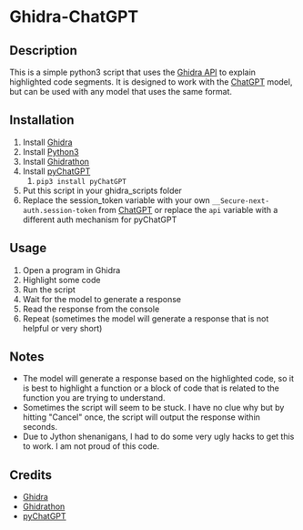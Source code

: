 # Ghidra-ChatGPT

## Description
This is a simple python3 script that uses the [Ghidra API](https://ghidra.re/ghidra_docs/api/) to explain highlighted code segments.
It is designed to work with the [ChatGPT](https://chat.openai.com/) model, but can be used with any model that uses the same format.

## Installation
1. Install [Ghidra](https://ghidra-sre.org/)
2. Install [Python3](https://www.python.org/downloads/)
3. Install [Ghidrathon](https://github.com/mandiant/Ghidrathon)
4. Install [pyChatGPT](https://github.com/terry3041/pyChatGPT)
    1. `pip3 install pyChatGPT`
5. Put this script in your ghidra_scripts folder
6. Replace the session_token variable with your own `__Secure-next-auth.session-token` from [ChatGPT](https://chat.openai.com/)
or replace the `api` variable with a different auth mechanism for pyChatGPT

## Usage
1. Open a program in Ghidra
2. Highlight some code
3. Run the script
4. Wait for the model to generate a response
5. Read the response from the console
6. Repeat (sometimes the model will generate a response that is not helpful or very short)

## Notes
- The model will generate a response based on the highlighted code, so it is best to highlight a
function or a block of code that is related to the function you are trying to understand.
- Sometimes the script will seem to be stuck. I have no clue why but by hitting "Cancel" once, the script will
output the response within seconds.
- Due to Jython shenanigans, I had to do some very ugly hacks to get this to work. I am not proud of this code.

## Credits
- [Ghidra](https://ghidra-sre.org/)
- [Ghidrathon](https://github.com/mandiant/Ghidrathon)
- [pyChatGPT](https://github.com/terry3041/pyChatGPT)